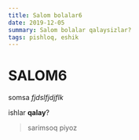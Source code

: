 ```yaml
---
title: Salom bolalar6
date: 2019-12-05
summary: Salom bolalar qalaysizlar?
tags: pishloq, eshik
---
```


# SALOM6

somsa *fjdslfjdjflk*

ishlar **qalay**?

> sarimsoq piyoz